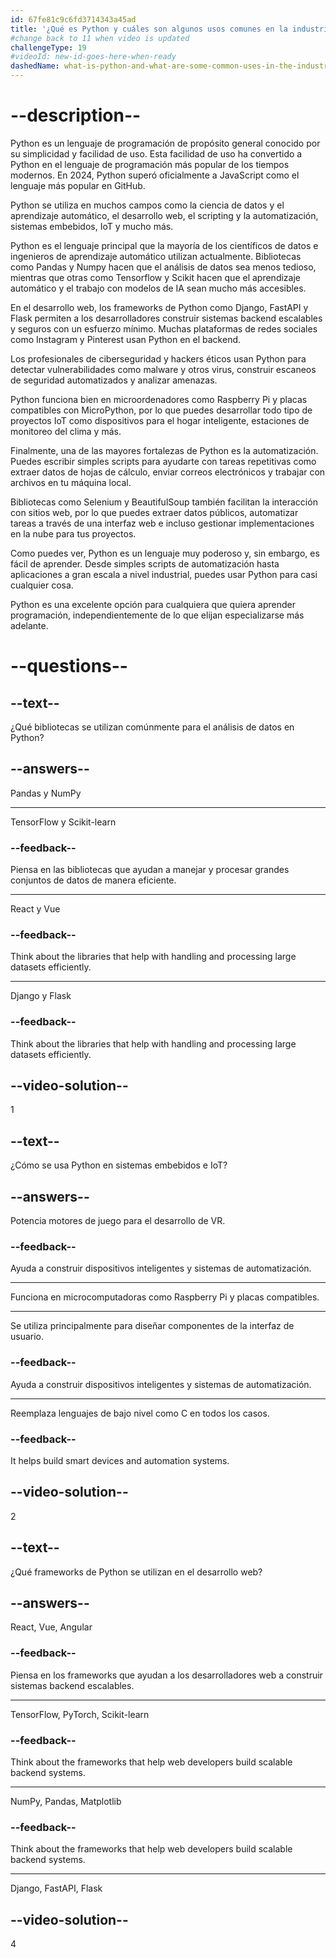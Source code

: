 ```yaml
---
id: 67fe81c9c6fd3714343a45ad
title: '¿Qué es Python y cuáles son algunos usos comunes en la industria?'
#change back to 11 when video is updated
challengeType: 19
#videoId: new-id-goes-here-when-ready
dashedName: what-is-python-and-what-are-some-common-uses-in-the-industry
---
```


# --description--

Python es un lenguaje de programación de propósito general conocido por su simplicidad y facilidad de uso. Esta facilidad de uso ha convertido a Python en el lenguaje de programación más popular de los tiempos modernos. En 2024, Python superó oficialmente a JavaScript como el lenguaje más popular en GitHub.

Python se utiliza en muchos campos como la ciencia de datos y el aprendizaje automático, el desarrollo web, el scripting y la automatización, sistemas embebidos, IoT y mucho más.

Python es el lenguaje principal que la mayoría de los científicos de datos e ingenieros de aprendizaje automático utilizan actualmente. Bibliotecas como Pandas y Numpy hacen que el análisis de datos sea menos tedioso, mientras que otras como Tensorflow y Scikit hacen que el aprendizaje automático y el trabajo con modelos de IA sean mucho más accesibles.

En el desarrollo web, los frameworks de Python como Django, FastAPI y Flask permiten a los desarrolladores construir sistemas backend escalables y seguros con un esfuerzo mínimo. Muchas plataformas de redes sociales como Instagram y Pinterest usan Python en el backend.

Los profesionales de ciberseguridad y hackers éticos usan Python para detectar vulnerabilidades como malware y otros virus, construir escaneos de seguridad automatizados y analizar amenazas.

Python funciona bien en microordenadores como Raspberry Pi y placas compatibles con MicroPython, por lo que puedes desarrollar todo tipo de proyectos IoT como dispositivos para el hogar inteligente, estaciones de monitoreo del clima y más.

Finalmente, una de las mayores fortalezas de Python es la automatización. Puedes escribir simples scripts para ayudarte con tareas repetitivas como extraer datos de hojas de cálculo, enviar correos electrónicos y trabajar con archivos en tu máquina local.

Bibliotecas como Selenium y BeautifulSoup también facilitan la interacción con sitios web, por lo que puedes extraer datos públicos, automatizar tareas a través de una interfaz web e incluso gestionar implementaciones en la nube para tus proyectos.

Como puedes ver, Python es un lenguaje muy poderoso y, sin embargo, es fácil de aprender. Desde simples scripts de automatización hasta aplicaciones a gran escala a nivel industrial, puedes usar Python para casi cualquier cosa.

Python es una excelente opción para cualquiera que quiera aprender programación, independientemente de lo que elijan especializarse más adelante.

# --questions--

## --text--

¿Qué bibliotecas se utilizan comúnmente para el análisis de datos en Python?

## --answers--

Pandas y NumPy

---

TensorFlow y Scikit-learn

### --feedback--

Piensa en las bibliotecas que ayudan a manejar y procesar grandes conjuntos de datos de manera eficiente.

---

React y Vue

### --feedback--

Think about the libraries that help with handling and processing large datasets efficiently.

---

Django y Flask

### --feedback--

Think about the libraries that help with handling and processing large datasets efficiently.

## --video-solution--

1

## --text--

¿Cómo se usa Python en sistemas embebidos e IoT?

## --answers--

Potencia motores de juego para el desarrollo de VR.

### --feedback--

Ayuda a construir dispositivos inteligentes y sistemas de automatización.

---

Funciona en microcomputadoras como Raspberry Pi y placas compatibles.

---

Se utiliza principalmente para diseñar componentes de la interfaz de usuario.

### --feedback--

Ayuda a construir dispositivos inteligentes y sistemas de automatización.

---

Reemplaza lenguajes de bajo nivel como C en todos los casos.

### --feedback--

It helps build smart devices and automation systems.

## --video-solution--

2

## --text--

¿Qué frameworks de Python se utilizan en el desarrollo web?

## --answers--

React, Vue, Angular

### --feedback--

Piensa en los frameworks que ayudan a los desarrolladores web a construir sistemas backend escalables.

---

TensorFlow, PyTorch, Scikit-learn

### --feedback--

Think about the frameworks that help web developers build scalable backend systems.

---

NumPy, Pandas, Matplotlib

### --feedback--

Think about the frameworks that help web developers build scalable backend systems.

---

Django, FastAPI, Flask

## --video-solution--

4
